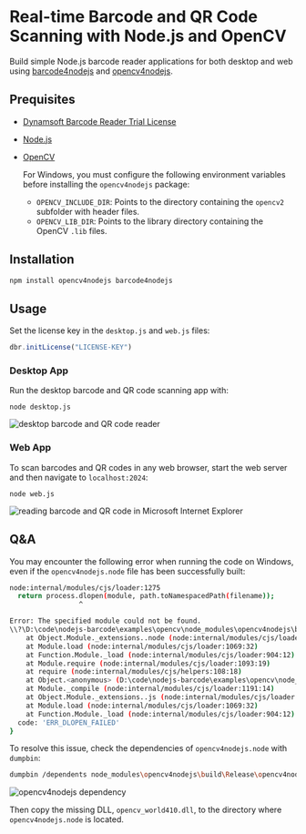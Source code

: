 # Real-time Barcode and QR Code Scanning with Node.js and OpenCV
Build simple Node.js barcode reader applications for both desktop and web using [barcode4nodejs](https://www.npmjs.com/package/barcode4nodejs) and [opencv4nodejs](https://www.npmjs.com/package/opencv4nodejs).


## Prequisites
- [Dynamsoft Barcode Reader Trial License](https://www.dynamsoft.com/customer/license/trialLicense/?product=dcv&package=cross-platform)
- [Node.js](https://nodejs.org/en/download/)
- [OpenCV](https://opencv.org/releases/)
    
    For Windows, you must configure the following environment variables before installing the `opencv4nodejs` package:
    
    - `OPENCV_INCLUDE_DIR`: Points to the directory containing the `opencv2` subfolder with header files.
    - `OPENCV_LIB_DIR`: Points to the library directory containing the OpenCV `.lib` files.

## Installation

```bash
npm install opencv4nodejs barcode4nodejs
```

## Usage
Set the license key in the `desktop.js` and `web.js` files:

```js
dbr.initLicense("LICENSE-KEY")
```

### Desktop App
Run the desktop barcode and QR code scanning app with:

```
node desktop.js
```

![desktop barcode and QR code reader](https://www.dynamsoft.com/codepool/wp-content/uploads/2020/07/nodejs-barcode-opencv-webcam.png)

### Web App
To scan barcodes and QR codes in any web browser, start the web server and then navigate to `localhost:2024`:

```
node web.js
```

![reading barcode and QR code in Microsoft Internet Explorer](https://www.dynamsoft.com/codepool/wp-content/uploads/2020/07/opencv-nodejs-barcode-web.png)

## Q&A
You may encounter the following error when running the code on Windows, even if the `opencv4nodejs.node` file has been successfully built:

```bash
node:internal/modules/cjs/loader:1275
  return process.dlopen(module, path.toNamespacedPath(filename));
                 ^

Error: The specified module could not be found.
\\?\D:\code\nodejs-barcode\examples\opencv\node_modules\opencv4nodejs\build\Release\opencv4nodejs.node
    at Object.Module._extensions..node (node:internal/modules/cjs/loader:1275:18)
    at Module.load (node:internal/modules/cjs/loader:1069:32)
    at Function.Module._load (node:internal/modules/cjs/loader:904:12)
    at Module.require (node:internal/modules/cjs/loader:1093:19)
    at require (node:internal/modules/cjs/helpers:108:18)
    at Object.<anonymous> (D:\code\nodejs-barcode\examples\opencv\node_modules\opencv4nodejs\lib\cv.js:58:8)
    at Module._compile (node:internal/modules/cjs/loader:1191:14)
    at Object.Module._extensions..js (node:internal/modules/cjs/loader:1245:10)
    at Module.load (node:internal/modules/cjs/loader:1069:32)
    at Function.Module._load (node:internal/modules/cjs/loader:904:12) {
  code: 'ERR_DLOPEN_FAILED'
}
```

To resolve this issue, check the dependencies of `opencv4nodejs.node` with `dumpbin`:

```bash
dumpbin /dependents node_modules\opencv4nodejs\build\Release\opencv4nodejs.node
```

![opencv4nodejs dependency](https://www.dynamsoft.com/codepool/img/2024/04/opencv4nodejs-dependency.jpg)

Then copy the missing DLL, `opencv_world410.dll`, to the directory where `opencv4nodejs.node` is located.
